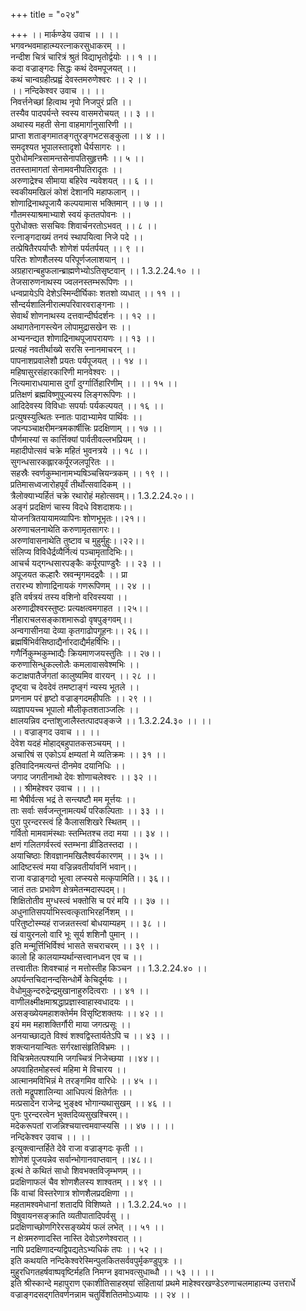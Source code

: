 +++
title = "०२४"

+++
।। मार्कण्डेय उवाच ।। ।।  
भगवन्भवमाहात्म्यरत्नाकरसुधाकरम् ।।  
नन्दीश चित्रं चारित्रं श्रुतं विद्याभृतोर्द्वयोः ।। १ ।।  
कदा वज्राङ्गदः सिद्धः कथं देवमपूजयत् ।।  
कथं चान्वग्रहीत्प्रह्वं देवस्तमरुणेश्वरः ।। २ ।।  
।। नन्दिकेश्वर उवाच ।। ।।  
निवर्त्तनेच्छां हित्वाथ नृपो निजपुरं प्रति ।।  
तस्यैव पादपर्यन्ते स्वस्य वासमरोचयत् ।। ३ ।।  
अथास्य महती सेना वाहमार्गानुसारिणी ।।  
प्राप्ता शताङ्गमातङ्गतुरङ्गभटसङ्कुला ।। ४ ।।  
समदृश्यत भूपालस्तादृशो धैर्यसागरः ।।  
पुरोधोमन्त्रिसामन्तसेनापतिसुहृत्तमैः ।। ५ ।।  
ततस्तामागतां सेनामवनीपतिरादृतः ।।  
अरुणाद्रेश्च सीमाया बहिरेव न्यवेशयत् ।। ६ ।।  
स्वकीयमखिलं कोशं देशानपि महाफलान् ।।  
शोणाद्रिनाथपूजायै कल्पयामास भक्तिमान् ।। ७ ।।  
गौतमस्याश्रमाभ्याशे स्वयं कृततपोवनः ।।  
पुरोधोक्तः ससचिवः शिवार्चनरतोऽभवत् ।। ८ ।।  
रत्नाङ्गदाख्यं तनयं स्थापयित्वा निजे पदे ।।  
तत्प्रेषितैरपर्याप्तैः शोणेशं पर्यतर्पयत् ।। ९ ।।  
परितः शोणशैलस्य परिपूर्णजलाशयान् ।।  
अग्रहारान्बहुफलान्ब्राह्मणेभ्योऽतिसृष्टवान् ।। 1.3.2.24.१० ।।  
तेजसारुणनाथस्य ज्वलनस्तम्भरूपिणः ।।  
धन्वप्रायेऽपि देशेऽस्मिन्दीर्घिकाः शतशो व्यधात् ।। ११ ।।  
सौन्दर्यशालिनीरात्मपरिवारवराङ्गनाः ।।  
सेवार्थं शोणनाथस्य दत्तवान्दीर्घदर्शनः ।। १२ ।।  
अथागतेनागस्त्येन लोपामुद्रासखेन सः ।।  
अभ्यनन्द्यत शोणाद्रिनाथपूजापरायणः ।। १३ ।।  
प्रत्यहं नवतीर्थाख्ये सरसि स्नानमाचरन् ।।  
पापनाशप्रवालेशौ प्रयतः पर्यपूजयत् ।। १४ ।।  
महिषासुरसंहारकारिणी मानवेश्वरः ।।  
नित्यमाराधयामास दुर्गां दुर्ग्गार्तिहारिणीम् ।। ।। १५ ।।  
प्रतिक्षणं ब्रह्मविष्णुपूज्यस्य लिङ्गरूपिणः ।।  
आदिदेवस्य विविधाः सपर्याः पर्यकल्पयत् ।। १६ ।।  
प्रत्युषस्युत्थितः स्नातः पादाभ्यामेव पार्थिवः ।।  
जपन्पञ्चाक्षरीमन्त्रमकार्षीत्त्रिः प्रदक्षिणाम् ।। १७ ।।  
पौर्णमास्यां स कार्त्तिक्यां पार्वतीवल्लभप्रियम् ।।  
महादीपोत्सवं चक्रे महितं भुवनत्रये ।। १८ ।।  
सुगन्धसारकह्लारकर्पूरजलपूरितः ।।  
सहस्रैः स्वर्णकुम्भानामभ्यषिञ्चत्त्रियन्त्रकम् ।। १९ ।।  
प्रतिमासध्वजारोहपूर्वं तीर्थोत्सवादिकम् ।।  
त्रैलोक्याभ्यर्हितं चक्रे रथारोहं महोत्सवम्।। 1.3.2.24.२०।।  
अङ्गं प्रदक्षिणं चास्य विदधे विशदाशयः।।  
योजनत्रितयायामव्यापिनः शोणभूभृतः।।२१।।  
अरुणाचलनाथेति करुणामृतसागरः।।  
अरुणांवासनाथेति तुष्टाव च मुहुर्मुहुः।।२२।।  
संलिप्य विविधैर्द्रव्यैर्नित्यं पञ्चामृतादिभिः।।  
आचर्च यद्गन्धसारपङ्कैः कर्पूरपाण्डुरैः ।। २३ ।।  
अपूजयत कल्हारैः स्रवन्मृगमदद्रवैः ।। प्रा  
तरारभ्य शोणाद्रिनायकं गणरूपिणम् ।। २४ ।।  
इति वर्षत्रयं तस्य वशिनो वरिवस्यया ।।  
अरुणाद्रीश्वरस्तुष्टः प्रत्यक्षत्वमगाहत ।।२५।।  
नीहाराचलसङ्काशमारूढो वृषपुङ्गवम्।।  
अन्वगासीनया देव्या कृतगाढोपगूहनः।। २६।।  
ब्रह्मर्षिभिर्वसिष्ठाद्यैर्नारदाद्यैर्महर्षिभिः।।  
गणैर्निकुम्भकुम्भाद्यैः क्रियमाणजयस्तुतिः ।। २७।।  
करुणासिन्धुकल्लोलैः कमलावासवेश्मभिः ।।  
कटाक्षपातैर्जगतां कालुष्यमिव वारयन् ।। २८ ।।  
दृष्ट्वा च देवदेवं तमष्टाङ्गं न्यस्य भूतले ।।  
प्रणनाम परं हृष्टो वज्राङ्गदमहीपतिः ।। २९ ।।  
व्यज्ञापयच्च भूपालो मौलीकृतशताञ्जलिः ।।  
क्षालयन्निव दन्तांशुजालैस्तत्पादपङ्कजे ।। 1.3.2.24.३० ।। ।।  
।। वज्राङ्गद उवाच ।। ।।  
देवेश यदहं मोहाद्बहुपातकसञ्चयम् ।।  
अचारिषं स एकोऽयं क्षम्यतां मे व्यतिक्रमः ।। ३१ ।।  
इतिवादिनमत्यन्तं दीनमेव दयानिधिः ।।  
जगाद जगतीनाथो देवः शोणाचलेश्वरः ।। ३२ ।।  
।। श्रीमहेश्वर उवाच ।। ।।  
मा भैषीर्वत्स भद्रं ते सन्त्यष्टौ मम मूर्त्तयः ।।  
ताः सर्वाः सर्वजन्तूनामत्यर्थं परिकल्पिताः ।। ३३ ।।  
पुरा पुरन्दरस्त्वं हि कैलासशिखरे स्थितम् ।।  
गर्वितो मामवामंस्थाः स्तम्भितश्च तदा मया ।। ३४ ।।  
क्षणं गलितगर्वस्त्वं स्तम्भना व्रीडितस्तदा ।।  
अयाचिष्ठाः शिवज्ञानमखिलैश्वर्यकारणम् ।। ३५ ।।  
आदिष्टस्त्वं मया वज्रिन्नवतीर्यावनिं भवान्।।  
राजा वज्राङ्गदो भूत्वा लप्स्यसे मत्कृपामिति।। ३६।।  
जातं ततः प्रभावेण क्षेत्रमेतन्मदास्पदम्।।  
शिक्षितोतीव मुग्धस्त्वं भक्तोसि च परं मयि ।। ३७ ।।  
अधुनातिसपर्याभिस्त्वत्कृताभिरहर्निशम् ।।  
परितुष्टोस्म्यहं राजन्नतस्त्वां बोधयाम्यहम् ।। ३८ ।।  
खं वायुरनलो वारि भूः सूर्य शशिनौ पुमान् ।।  
इति मन्मूर्त्तिभिर्विश्वं भासते सचराचरम् ।। ३९ ।।  
कालो हि कालयाम्यर्थान्सत्त्वानध्वन एव च ।।  
तत्त्वातीतः शिवश्चाहं न मत्तोस्तीह किञ्चन ।। 1.3.2.24.४० ।।  
अपर्यन्तचिदानन्दसिन्धोर्मे केचिदूर्मयः ।।  
वेधोमुकुन्दरुद्रेन्द्रमुखानाहुरुदित्वराः ।। ४१ ।।  
वाणीलक्ष्मीक्षमाश्रद्धाप्रज्ञास्वाहास्वधादयः ।।  
असङ्ख्येयमहाशक्तेर्मम विसृष्टिशक्तयः ।। ४२ ।।  
इयं मम महाशक्तिर्गौरी माया जगत्प्रसूः ।।  
अनयाच्छाद्यते विश्वं शश्वद्विस्तार्यतेऽपि च ।। ४३ ।।  
शक्त्यानयान्वितः सर्गरक्षासंहृतिविभ्रमः ।।  
विचित्रमेतत्पश्यामि जगच्चित्रं निजेच्छया ।।४४।।  
अपवाहितमोहस्त्वं महिमा मे विचारय ।।  
आत्मानमविभिन्नं मे तरङ्गमिव वारिधेः ।। ४५ ।।  
ततो मद्रूपशालिन्या आधिपत्यं क्षितेर्गतः ।।  
मत्प्रसादेन राजेन्द्र भुङ्क्ष्व भोगान्यथासुखम् ।। ४६ ।।  
पुनः पुरन्दरत्वेन भुक्तदिव्यसुखश्चिरम्।।  
मदेकरूपतां राजन्निश्चयात्त्वमवाप्स्यसि ।। ४७ ।। ।।  
नन्दिकेश्वर उवाच ।। ।।  
इत्युक्त्वान्तर्हिते देवे राजा वज्राङ्गदः कृती ।।  
शोणेशं पूजयन्नेव सर्वान्भोगानवाप्तवान् ।।४८।।  
इत्थं ते कथितं साधो शिवभक्तविजृम्भणम् ।।  
प्रदक्षिणाफलं चैव शोणशैलस्य शाश्वतम् ।। ४९ ।।  
किं वाचां विस्तरेणात्र शोणशैलप्रदक्षिणा ।।  
महतामश्वमेधानां शतादपि विशिष्यते ।। 1.3.2.24.५० ।।  
विषुवायनसङ्क्राति व्यतीपातादिपर्वसु ।।  
प्रदक्षिणाच्छोणगिरेरसङ्ख्येयं फलं लभेत् ।। ५१ ।।  
न क्षेत्रमरुणादस्ति नास्ति देवोऽरुणेश्वरात् ।।  
नापि प्रदक्षिणादन्यद्विपद्यतेऽभ्यधिकं तपः ।। ५२ ।।  
इति कथयति नन्दिकेश्वरेस्मिन्पुलकितसर्ववपुर्मृकण्डुपुत्रः ।।  
मुहुरधिगतहर्षवाष्पवृष्टिर्महति निमग्न इवाभवत्सुधाब्धौ ।। ५३ ।। ।।  
इति श्रीस्कान्दे महापुराण एकाशीतिसाहस्र्यां संहितायां प्रथमे माहेश्वरखण्डेऽरुणाचलमाहात्म्य उत्तरार्धे वज्राङ्गदसद्गतिवर्णनन्नाम चतुर्विंशतितमोऽध्यायः ।। २४ ।।